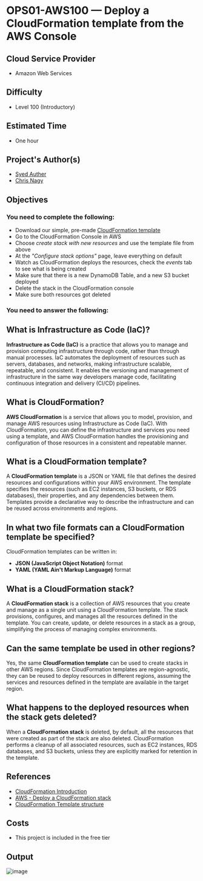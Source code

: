 # OPS01-AWS100 — Deploy a CloudFormation template from the AWS Console

## Cloud Service Provider

- Amazon Web Services

## Difficulty

- Level 100 (Introductory)

## Estimated Time
- One hour

## Project's Author(s)
- [Syed Auther](https://twitter.com/syedauther)
- [Chris Nagy](https://twitter.com/chris_the_nagy)

## Objectives

### You need to complete the following:

- Download our simple, pre-made [CloudFormation template](./OPS01-AWS100-CFTEMPLATE.yaml?raw=true)
- Go to the CloudFormation Console in AWS
- Choose _create stack with new resources_ and use the template file from above
- At the _"Configure stack options"_ page, leave everything on default
- Watch as CloudFormation deploys the resources, check the _events_ tab to see what is being created
- Make sure that there is a new DynamoDB Table, and a new S3 bucket deployed
- Delete the stack in the CloudFormation console
- Make sure both resources got deleted

### You need to answer the following: 

## What is Infrastructure as Code (IaC)?

**Infrastructure as Code (IaC)** is a practice that allows you to manage and provision computing infrastructure through code, rather than through manual processes. IaC automates the deployment of resources such as servers, databases, and networks, making infrastructure scalable, repeatable, and consistent. It enables the versioning and management of infrastructure in the same way developers manage code, facilitating continuous integration and delivery (CI/CD) pipelines.

## What is CloudFormation?

**AWS CloudFormation** is a service that allows you to model, provision, and manage AWS resources using Infrastructure as Code (IaC). With CloudFormation, you can define the infrastructure and services you need using a template, and AWS CloudFormation handles the provisioning and configuration of those resources in a consistent and repeatable manner.

## What is a CloudFormation template?

A **CloudFormation template** is a JSON or YAML file that defines the desired resources and configurations within your AWS environment. The template specifies the resources (such as EC2 instances, S3 buckets, or RDS databases), their properties, and any dependencies between them. Templates provide a declarative way to describe the infrastructure and can be reused across environments and regions.

## In what two file formats can a CloudFormation template be specified?

CloudFormation templates can be written in:
- **JSON (JavaScript Object Notation)** format
- **YAML (YAML Ain't Markup Language)** format

## What is a CloudFormation stack?

A **CloudFormation stack** is a collection of AWS resources that you create and manage as a single unit using a CloudFormation template. The stack provisions, configures, and manages all the resources defined in the template. You can create, update, or delete resources in a stack as a group, simplifying the process of managing complex environments.

## Can the same template be used in other regions?

Yes, the same **CloudFormation template** can be used to create stacks in other AWS regions. Since CloudFormation templates are region-agnostic, they can be reused to deploy resources in different regions, assuming the services and resources defined in the template are available in the target region.

## What happens to the deployed resources when the stack gets deleted?

When a **CloudFormation stack** is deleted, by default, all the resources that were created as part of the stack are also deleted. CloudFormation performs a cleanup of all associated resources, such as EC2 instances, RDS databases, and S3 buckets, unless they are explicitly marked for retention in the template.

## References

- [CloudFormation Introduction](https://www.youtube.com/watch?v=GeERpAAKCsQ&list=PLBfufR7vyJJ6FhBhJJSaMkI-m2wyoPy-G&index=200)
- [AWS - Deploy a CloudFormation stack](https://docs.aws.amazon.com/AWSCloudFormation/latest/UserGuide/GettingStarted.Walkthrough.html#GettingStarted.Walkthrough.createstack)
- [CloudFormation Template structure](https://www.youtube.com/watch?v=NhQhltDp1o4&list=PLBfufR7vyJJ6FhBhJJSaMkI-m2wyoPy-G&index=202)

## Costs
- This project is included in the free tier

## Output
![image](https://github.com/user-attachments/assets/8b843db8-dad2-4199-a7bc-87f2fbaf43b5)
